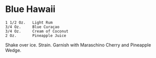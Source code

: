 # Blue Hawaii

    1 1/2 Oz.   Light Rum
    3/4 Oz.     Blue Curaçao
    3/4 Oz.     Cream of Coconut
    2 Oz.       Pineapple Juice

Shake over ice.  Strain.  Garnish with Maraschino Cherry and Pineapple Wedge.

